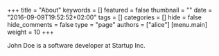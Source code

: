 +++
title = "About"
keywords = []
featured = false
thumbnail = ""
date = "2016-09-09T19:52:52+02:00"
tags = []
categories = []
hide = false
hide_comments = false
type = "page"
authors = ["alice"]
[menu.main]
    weight = 10
+++

John Doe is a software developer at Startup Inc. 
